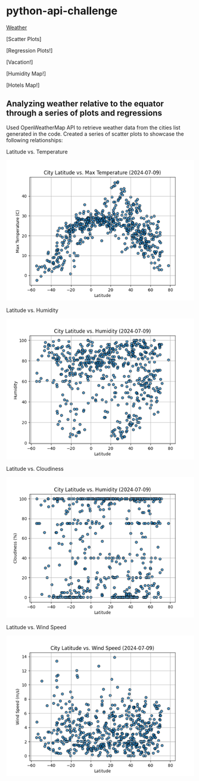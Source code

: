 # python-api-challenge

[Weather](https://github.com/caitlin-hartley/python-api-challenge/blob/main/README.md#analyzing-weather-relative-to-the-equator-through-a-series-of-plots-and-regressions)

[Scatter Plots]

[Regression Plots!]


[Vacation!]

[Humidity Map!]

[Hotels Map!]

## Analyzing weather relative to the equator through a series of plots and regressions

Used OpenWeatherMap API to retrieve weather data from the cities list generated in the code. Created a series of scatter plots to showcase the following relationships:

Latitude vs. Temperature

![lattemp](https://github.com/caitlin-hartley/python-api-challenge/blob/main/output_data/Fig1.png)

Latitude vs. Humidity

![lathumidity](https://github.com/caitlin-hartley/python-api-challenge/blob/main/output_data/Fig2.png)

Latitude vs. Cloudiness

![latcloud](https://github.com/caitlin-hartley/python-api-challenge/blob/main/output_data/Fig3.png)

Latitude vs. Wind Speed

![latwind](https://github.com/caitlin-hartley/python-api-challenge/blob/main/output_data/Fig4.png)

